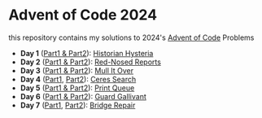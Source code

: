 # Advent of Code 2024

this repository contains my solutions to 2024's [Advent of Code](https://adventofcode.com/2024) Problems

-   **Day 1** ([Part1 & Part2](01.py)): [Historian Hysteria](https://adventofcode.com/2024/day/1)
-   **Day 2** ([Part1 & Part2](02.py)): [Red-Nosed Reports](https://adventofcode.com/2024/day/2)
-   **Day 3** ([Part1 & Part2](03.py)): [Mull It Over](https://adventofcode.com/2024/day/3)
-   **Day 4** ([Part1](04.1.py), [Part2](04.2.py)): [Ceres Search](https://adventofcode.com/2024/day/4)
-   **Day 5** ([Part1 & Part2](05.py)): [Print Queue](https://adventofcode.com/2024/day/5)
-   **Day 6** ([Part1 & Part2](06.py)): [Guard Gallivant](https://adventofcode.com/2024/day/6)
-   **Day 7** ([Part1](07.1.py), [Part2](07.2.py)): [Bridge Repair](https://adventofcode.com/2024/day/7)